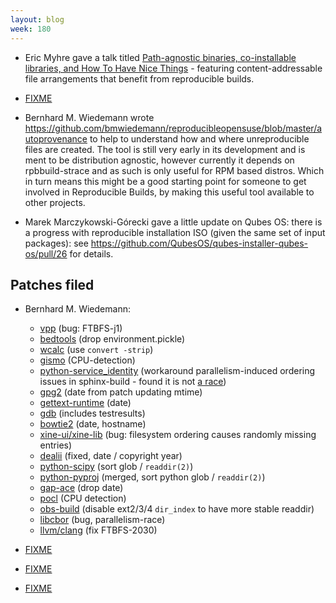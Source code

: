 ```yaml
---
layout: blog
week: 180
---
```


* Eric Myhre gave a talk titled [Path-agnostic binaries, co-installable libraries, and How To Have Nice Things](https://media.ccc.de/v/ASG2018-204-path-agnostic_binaries_co-installable_libraries_and_how_to_have_nice_things) - featuring content-addressable file arrangements that benefit from reproducible builds.

* [FIXME](https://bitbucket.org/zzzeek/changelog/pull-requests/1/please-make-the-references-reproducible/diff)

* Bernhard M. Wiedemann wrote https://github.com/bmwiedemann/reproducibleopensuse/blob/master/autoprovenance to help to understand how and where unreproducible files are created. The tool is still very early in its development and is ment to be distribution agnostic, however currently it depends on rpbbuild-strace and as such is only useful for RPM based distros. Which in turn means this might be a good starting point for someone to get involved in Reproducible Builds, by making this useful tool available to other projects.

* Marek Marczykowski-Górecki gave a little update on Qubes OS: there is a progress with reproducible installation ISO (given the same set of input packages): see https://github.com/QubesOS/qubes-installer-qubes-os/pull/26 for details.

Patches filed
-------------

* Bernhard M. Wiedemann:

    * [vpp](https://bugzilla.opensuse.org/show_bug.cgi?id=1110294) (bug: FTBFS-j1)
    * [bedtools](https://build.opensuse.org/request/show/639378) (drop environment.pickle)
    * [wcalc](https://build.opensuse.org/request/show/639437) (use `convert -strip`)
    * [gismo](https://build.opensuse.org/request/show/639403) (CPU-detection)
    * [python-service_identity](https://build.opensuse.org/request/show/639411) (workaround parallelism-induced ordering issues in sphinx-build - found it is not [a race](https://github.com/sphinx-doc/sphinx/issues/2946))
    * [gpg2](https://build.opensuse.org/request/show/639831) (date from patch updating mtime)
    * [gettext-runtime](https://build.opensuse.org/request/show/640333) (date)
    * [gdb](https://bugzilla.opensuse.org/show_bug.cgi?id=1110708) (includes testresults)
    * [bowtie2](https://github.com/BenLangmead/bowtie2/pull/210) (date, hostname)
    * [xine-ui/xine-lib](https://bugzilla.opensuse.org/show_bug.cgi?id=1110339) (bug: filesystem ordering causes randomly missing entries)
    * [dealii](https://github.com/dealii/dealii/issues/7251) (fixed, date / copyright year)
    * [python-scipy](https://github.com/scipy/scipy/pull/9332) (sort glob / `readdir(2)`)
    * [python-pyproj](https://github.com/jswhit/pyproj/pull/142) (merged, sort python glob / `readdir(2)`)
    * [gap-ace](https://github.com/gap-packages/ace/pull/16) (drop date)
    * [pocl](https://bugzilla.opensuse.org/show_bug.cgi?id=1110722) (CPU detection)
    * [obs-build](https://github.com/openSUSE/obs-build/pull/469) (disable ext2/3/4 `dir_index` to have more stable readdir)
    * [libcbor](https://github.com/PJK/libcbor/pull/72) (bug, parallelism-race)
    * [llvm/clang](https://reviews.llvm.org/D52967) (fix FTBFS-2030)

* [FIXME](https://www.reddit.com/r/metaresearch/)

* [FIXME](https://bitbucket.org/zzzeek/changelog/pull-requests/1/please-make-the-references-reproducible#comment-77664368)

* [FIXME](https://twitter.com/BSidesWarsaw/status/1047426094117339136/photo/1)
